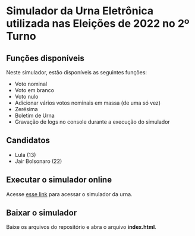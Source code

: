 # Simulador da Urna Eletrônica utilizada nas Eleições de 2022 no 2º Turno

## Funções disponíveis

Neste simulador, estão disponíveis as seguintes funções:
- Voto nominal
- Voto em branco
- Voto nulo
- Adicionar vários votos nominais em massa (de uma só vez)
- Zerésima
- Boletim de Urna
- Gravação de logs no console durante a execução do simulador

## Candidatos

- Lula (13)
- Jair Bolsonaro (22)

## Executar o simulador online

Acesse [esse link](https://bruno1409.github.io/simulador-urna-eletronica-2022-2turno/) para acessar o simulador da urna.

## Baixar o simulador

Baixe os arquivos do repositório e abra o arquivo **index.html**.
